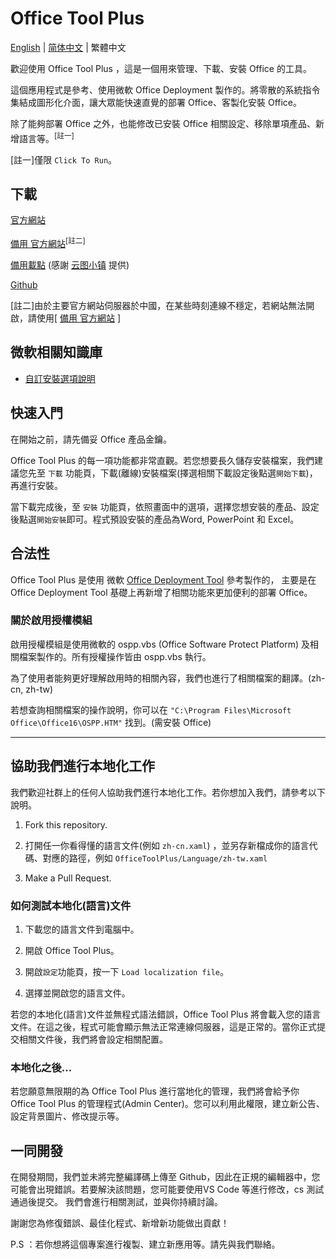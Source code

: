 ﻿# Office Tool Plus

[English](/README.md) | [简体中文](/README-zh_cn.md) | 繁體中文

歡迎使用 Office Tool Plus ，這是一個用來管理、下載、安裝 Office 的工具。

這個應用程式是參考、使用微軟 Office Deployment 製作的。將零散的系統指令集結成圖形化介面，讓大眾能快速直覺的部署 Office、客製化安裝 Office。

除了能夠部署 Office 之外，也能修改已安裝 Office 相關設定、移除單項產品、新增語言等。<sup>[註一]</sup>


[註一]僅限 `Click To Run`。

## 下載

[官方網站](https://otp.landian.vip/zh-tw/)

[備用 官方網站](https://otp.cotpear.com/zh-tw/)<sup>[註二]</sup>

[備用載點](https://delivery.yuntu.moe/office-tool/) (感謝 [云图小镇](https://www.yuntu.moe/) 提供)

[Github](https://github.com/YerongAI/Office-Tool/releases)

[註二]由於主要官方網站伺服器於中國，在某些時刻連線不穩定，若網站無法開啟，請使用[ [備用 官方網站](https://otp.cotpear.com/zh-tw/) ]

## 微軟相關知識庫 

 - [自訂安裝選項說明](https://docs.microsoft.com/zh-tw/DeployOffice/configuration-options-for-the-office-2016-deployment-tool)

## 快速入門

在開始之前，請先備妥 Office 產品金鑰。

Office Tool Plus 的每一項功能都非常直觀。若您想要長久儲存安裝檔案，我們建議您先至 `下載` 功能頁，下載(離線)安裝檔案(擇選相關下載設定後點選`開始下載`)，再進行安裝。

當下載完成後，至 `安裝` 功能頁，依照畫面中的選項，選擇您想安裝的產品、設定後點選`開始安裝`即可。程式預設安裝的產品為Word, PowerPoint 和 Excel。

## 合法性

Office Tool Plus 是使用 微軟 [Office Deployment Tool](https://docs.microsoft.com/zh-tw/DeployOffice/overview-of-the-office-customization-tool-for-click-to-run) 參考製作的，
主要是在 Office Deployment Tool 基礎上再新增了相關功能來更加便利的部署 Office。

### 關於啟用授權模組

啟用授權模組是使用微軟的 ospp.vbs (Office Software Protect Platform) 及相關檔案製作的。所有授權操作皆由 ospp.vbs 執行。

為了使用者能夠更好理解啟用時的相關內容，我們也進行了相關檔案的翻譯。(zh-cn, zh-tw)

若想查詢相關檔案的操作說明，你可以在 ````"C:\Program Files\Microsoft Office\Office16\OSPP.HTM"```` 找到。(需安裝 Office)

----------------------------------------------------------

## 協助我們進行本地化工作

我們歡迎社群上的任何人協助我們進行本地化工作。若你想加入我們，請參考以下說明。

1. Fork this repository.

2. 打開任一你看得懂的語言文件(例如 ````zh-cn.xaml````) ，並另存新檔成你的語言代碼、對應的路徑，例如 ````OfficeToolPlus/Language/zh-tw.xaml````

3. Make a Pull Request.

### 如何測試本地化(語言)文件

1. 下載您的語言文件到電腦中。

2. 開啟 Office Tool Plus。

3. 開啟`設定`功能頁，按一下 ````Load localization file````。

4. 選擇並開啟您的語言文件。

若您的本地化(語言)文件並無程式語法錯誤，Office Tool Plus 將會載入您的語言文件。在這之後，程式可能會顯示無法正常連線伺服器，這是正常的。當你正式提交相關文件後，我們將會設定相關配置。

### 本地化之後...

若您願意無限期的為 Office Tool Plus 進行當地化的管理，我們將會給予你 Office Tool Plus 的管理程式(Admin Center)。您可以利用此權限，建立新公告、設定背景圖片、修改提示等。

## 一同開發

在開發期間，我們並未將完整編譯碼上傳至 Github，因此在正規的編輯器中，您可能會出現錯誤。若要解決該問題，您可能要使用VS Code 等進行修改，cs 測試通過後提交。
我們會進行相關測試，並與你持續討論。

謝謝您為修復錯誤、最佳化程式、新增新功能做出貢獻！

P.S ：若你想將這個專案進行複製、建立新應用等。請先與我們聯絡。